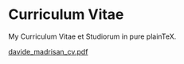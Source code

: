 # Curriculum Vitae
My Curriculum Vitae et Studiorum in pure plainTeX.

[davide_madrisan_cv.pdf](https://github.com/madrisan/cv/blob/master/dmadrisan_cv_en.pdf)
